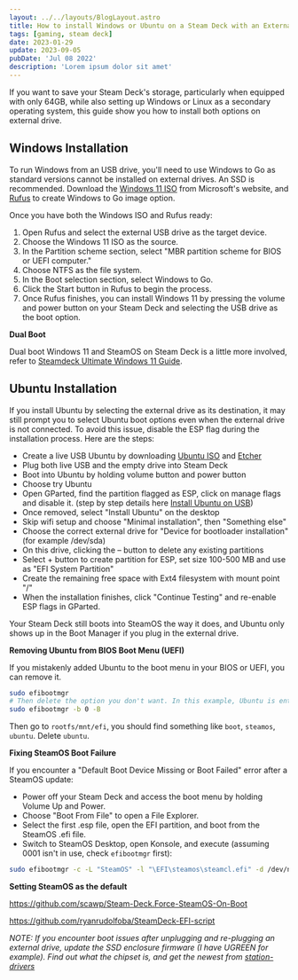 ```yaml
---
layout: ../../layouts/BlogLayout.astro
title: How to install Windows or Ubuntu on a Steam Deck with an External USB Drive
tags: [gaming, steam deck]
date: 2023-01-29
update: 2023-09-05
pubDate: 'Jul 08 2022'
description: 'Lorem ipsum dolor sit amet'
---
```


If you want to save your Steam Deck's storage, particularly when equipped with only 64GB, while also setting up Windows or Linux as a secondary operating system, this guide show you how to install both options on external drive.

## Windows Installation

To run Windows from an USB drive, you'll need to use Windows to Go as standard versions cannot be installed on external drives. An SSD is recommended. Download the [Windows 11 ISO](https://www.microsoft.com/en-us/software-download/windows11) from Microsoft's website, and [Rufus](https://rufus.ie/) to create Windows to Go image option.

Once you have both the Windows ISO and Rufus ready:

1. Open Rufus and select the external USB drive as the target device.
2. Choose the Windows 11 ISO as the source.
3. In the Partition scheme section, select "MBR partition scheme for BIOS or UEFI computer."
4. Choose NTFS as the file system.
5. In the Boot selection section, select Windows to Go.
6. Click the Start button in Rufus to begin the process.
7. Once Rufus finishes, you can install Windows 11 by pressing the volume and power button on your Steam Deck and selecting the USB drive as the boot option.

**Dual Boot**

Dual boot Windows 11 and SteamOS on Steam Deck is a little more involved, refer to [Steamdeck Ultimate Windows 11 Guide](https://github.com/baldsealion/Steamdeck-Ultimate-Windows11-Guide/wiki).

## Ubuntu Installation

If you install Ubuntu by selecting the external drive as its destination, it may still prompt you to select Ubuntu boot options even when the external drive is not connected. To avoid this issue, disable the ESP flag during the installation process. Here are the steps:

- Create a live USB Ubuntu by downloading [Ubuntu ISO](https://ubuntu.com/download/desktop) and [Etcher](https://etcher.balena.io/)
- Plug both live USB and the empty drive into Steam Deck
- Boot into Ubuntu by holding volume button and power button
- Choose try Ubuntu
- Open GParted, find the partition flagged as ESP, click on manage flags and disable it. (step by step details here [Install Ubuntu on USB](https://itsfoss.com/intsall-ubuntu-on-usb/))
- Once removed, select "Install Ubuntu" on the desktop
- Skip wifi setup and choose "Minimal installation", then "Something else"
- Choose the correct external drive for "Device for bootloader installation" (for example /dev/sda)
- On this drive, clicking the – button to delete any existing partitions
- Select + button to create partition for ESP, set size 100-500 MB and use as "EFI System Partition"
- Create the remaining free space with Ext4 filesystem with mount point "/"
- When the installation finishes, click "Continue Testing" and re-enable ESP flags in GParted.

Your Steam Deck still boots into SteamOS the way it does, and Ubuntu only shows up in the Boot Manager if you plug in the external drive.

**Removing Ubuntu from BIOS Boot Menu (UEFI)**

If you mistakenly added Ubuntu to the boot menu in your BIOS or UEFI, you can remove it.

```bash
sudo efibootmgr
# Then delete the option you don't want. In this example, Ubuntu is entry 0.
sudo efibootmgr -b 0 -B 
```

Then go to `rootfs/mnt/efi`, you should find something like `boot`, `steamos`, `ubuntu`. Delete `ubuntu`.

**Fixing SteamOS Boot Failure**

If you encounter a "Default Boot Device Missing or Boot Failed" error after a SteamOS update:

- Power off your Steam Deck and access the boot menu by holding Volume Up and Power.
- Choose "Boot From File" to open a File Explorer.
- Select the first .esp file, open the EFI partition, and boot from the SteamOS .efi file.
- Switch to SteamOS Desktop, open Konsole, and execute (assuming 0001 isn't in use, check `efibootmgr` first):

```bash
sudo efibootmgr -c -L "SteamOS" -l "\EFI\steamos\steamcl.efi" -d /dev/nvme0n1p1 -b 0001
```

**Setting SteamOS as the default**

<https://github.com/scawp/Steam-Deck.Force-SteamOS-On-Boot>

<https://github.com/ryanrudolfoba/SteamDeck-EFI-script>

*NOTE: If you encounter boot issues after unplugging and re-plugging an external drive, update the SSD enclosure firmware (I have UGREEN for example). Find out what the chipset is, and get the newest from [station-drivers](<https://www.station-drivers.com/index.php/en/component/remository/Drivers/Realtek/NVMe-USB-3.1/lang,en-gb/>)*
